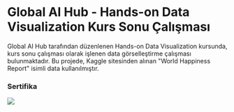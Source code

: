 # Global AI Hub - Hands-on Data Visualization Kurs Sonu Çalışması
Global AI Hub tarafından düzenlenen Hands-on Data Visualization kursunda, kurs sonu çalışması olarak işlenen data görselleştirme çalışması bulunmaktadır. Bu projede, Kaggle sitesinden alınan "World Happiness Report" isimli data kullanılmıştır.

### Sertifika
![](img/GAIH-Cer.png)
